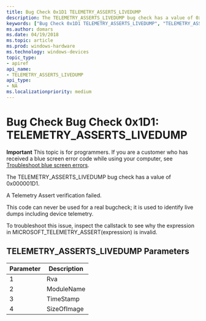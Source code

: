 ```yaml
---
title: Bug Check 0x1D1 TELEMETRY_ASSERTS_LIVEDUMP
description: The TELEMETRY_ASSERTS_LIVEDUMP bug check has a value of 0x000001D1.
keywords: ["Bug Check 0x1D1 TELEMETRY_ASSERTS_LIVEDUMP", "TELEMETRY_ASSERTS_LIVEDUMP"]
ms.author: domars
ms.date: 04/19/2018
ms.topic: article
ms.prod: windows-hardware
ms.technology: windows-devices
topic_type:
- apiref
api_name:
- TELEMETRY_ASSERTS_LIVEDUMP
api_type:
- NA
ms.localizationpriority: medium
---
```


# Bug Check Bug Check 0x1D1: TELEMETRY\_ASSERTS\_LIVEDUMP

**Important** This topic is for programmers. If you are a customer who has received a blue screen error code while using your computer, see [Troubleshoot blue screen errors](http://windows.microsoft.com/windows-10/troubleshoot-blue-screen-errors).

The TELEMETRY_ASSERTS_LIVEDUMP bug check has a value of 0x000001D1. 

A Telemetry Assert verification failed.

This code can never be used for a real bugcheck; it is used to identify live dumps including device telemetry.

To troubleshoot this issue, inspect the callstack to see why the expression in MICROSOFT_TELEMETRY_ASSERT(expression) is invalid.

## TELEMETRY\_ASSERTS\_LIVEDUMP Parameters

Parameter | Description 
|---------|--------------|
1 | Rva
2 | ModuleName
3 | TimeStamp
4 | SizeOfImage

 

 




